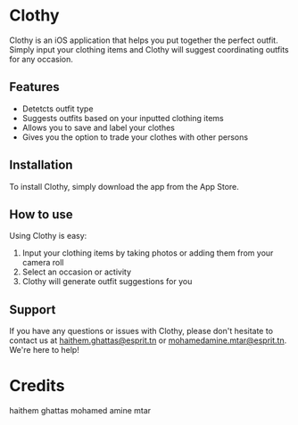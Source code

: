 
# Clothy

Clothy is an iOS application that helps you put together the perfect outfit. Simply input your clothing items and Clothy will suggest coordinating outfits for any occasion.

## Features
- Detetcts outfit type
- Suggests outfits based on your inputted clothing items
- Allows you to save and label your clothes
- Gives you the option to trade your clothes with other persons

## Installation

To install Clothy, simply download the app from the App Store.

## How to use

Using Clothy is easy:

1. Input your clothing items by taking photos or adding them from your camera roll
2. Select an occasion or activity
3. Clothy will generate outfit suggestions for you

## Support

If you have any questions or issues with Clothy, please don't hesitate to contact us at haithem.ghattas@esprit.tn or mohamedamine.mtar@esprit.tn. We're here to help!

# Credits

haithem ghattas
mohamed amine mtar 
